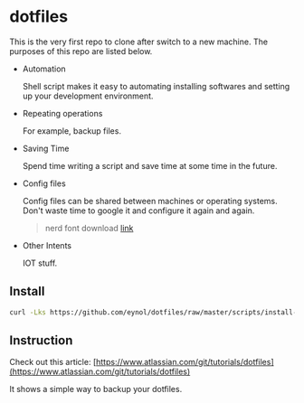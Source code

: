 # dotfiles

This is the very first repo to clone after switch to a new machine. The purposes of this repo are listed below.

- Automation

    Shell script makes it easy to automating installing softwares and setting up your development environment. 

- Repeating operations

    For example, backup files.

- Saving Time

    Spend time writing a script and save time at some time in the future.

- Config files

    Config files can be shared between machines or operating systems. Don't waste time to google it and configure it again and again.

    > nerd font download [link](https://www.nerdfonts.com/font-downloads)

- Other Intents

    IOT stuff.

## Install

```bash
curl -Lks https://github.com/eynol/dotfiles/raw/master/scripts/install-dotfiles.sh | /bin/bash
```

## Instruction

Check out this article: [https://www.atlassian.com/git/tutorials/dotfiles](https://www.atlassian.com/git/tutorials/dotfiles)

It shows a simple way to backup your dotfiles.

